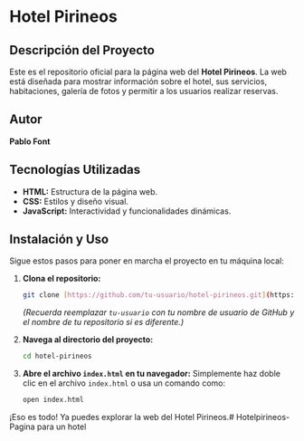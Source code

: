 # Hotel Pirineos

## Descripción del Proyecto

Este es el repositorio oficial para la página web del **Hotel Pirineos**. La web está diseñada para mostrar información sobre el hotel, sus servicios, habitaciones, galería de fotos y permitir a los usuarios realizar reservas.

## Autor

**Pablo Font**

## Tecnologías Utilizadas

* **HTML:** Estructura de la página web.
* **CSS:** Estilos y diseño visual.
* **JavaScript:** Interactividad y funcionalidades dinámicas.

## Instalación y Uso

Sigue estos pasos para poner en marcha el proyecto en tu máquina local:

1.  **Clona el repositorio:**
    ```bash
    git clone [https://github.com/tu-usuario/hotel-pirineos.git](https://github.com/tu-usuario/hotel-pirineos.git)
    ```
    *(Recuerda reemplazar `tu-usuario` con tu nombre de usuario de GitHub y el nombre de tu repositorio si es diferente.)*

2.  **Navega al directorio del proyecto:**
    ```bash
    cd hotel-pirineos
    ```

3.  **Abre el archivo `index.html` en tu navegador:**
    Simplemente haz doble clic en el archivo `index.html` o usa un comando como:
    ```bash
    open index.html
    ```

¡Eso es todo! Ya puedes explorar la web del Hotel Pirineos.# Hotelpirineos-
Pagina para un hotel 
